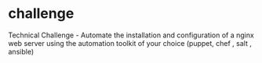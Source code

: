 # challenge
Technical Challenge - Automate the installation and configuration of a nginx web server using the automation toolkit of your choice (puppet, chef , salt , ansible)
